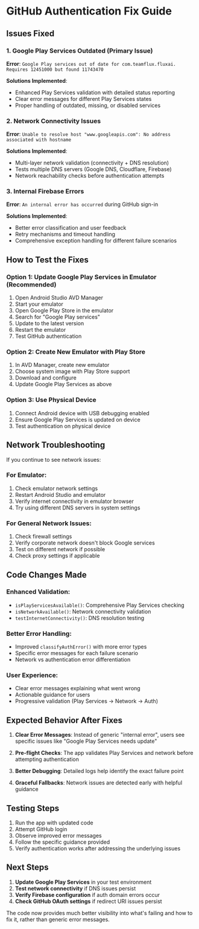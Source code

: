 # GitHub Authentication Fix Guide

## Issues Fixed

### 1. Google Play Services Outdated (Primary Issue)
**Error**: `Google Play services out of date for com.teamflux.fluxai. Requires 12451000 but found 11743470`

**Solutions Implemented**:
- Enhanced Play Services validation with detailed status reporting
- Clear error messages for different Play Services states
- Proper handling of outdated, missing, or disabled services

### 2. Network Connectivity Issues
**Error**: `Unable to resolve host "www.googleapis.com": No address associated with hostname`

**Solutions Implemented**:
- Multi-layer network validation (connectivity + DNS resolution)
- Tests multiple DNS servers (Google DNS, Cloudflare, Firebase)
- Network reachability checks before authentication attempts

### 3. Internal Firebase Errors
**Error**: `An internal error has occurred` during GitHub sign-in

**Solutions Implemented**:
- Better error classification and user feedback
- Retry mechanisms and timeout handling
- Comprehensive exception handling for different failure scenarios

## How to Test the Fixes

### Option 1: Update Google Play Services in Emulator (Recommended)
1. Open Android Studio AVD Manager
2. Start your emulator
3. Open Google Play Store in the emulator
4. Search for "Google Play services"
5. Update to the latest version
6. Restart the emulator
7. Test GitHub authentication

### Option 2: Create New Emulator with Play Store
1. In AVD Manager, create new emulator
2. Choose system image with Play Store support
3. Download and configure
4. Update Google Play Services as above

### Option 3: Use Physical Device
1. Connect Android device with USB debugging enabled
2. Ensure Google Play Services is updated on device
3. Test authentication on physical device

## Network Troubleshooting

If you continue to see network issues:

### For Emulator:
1. Check emulator network settings
2. Restart Android Studio and emulator
3. Verify internet connectivity in emulator browser
4. Try using different DNS servers in system settings

### For General Network Issues:
1. Check firewall settings
2. Verify corporate network doesn't block Google services
3. Test on different network if possible
4. Check proxy settings if applicable

## Code Changes Made

### Enhanced Validation:
- `isPlayServicesAvailable()`: Comprehensive Play Services checking
- `isNetworkAvailable()`: Network connectivity validation  
- `testInternetConnectivity()`: DNS resolution testing

### Better Error Handling:
- Improved `classifyAuthError()` with more error types
- Specific error messages for each failure scenario
- Network vs authentication error differentiation

### User Experience:
- Clear error messages explaining what went wrong
- Actionable guidance for users
- Progressive validation (Play Services → Network → Auth)

## Expected Behavior After Fixes

1. **Clear Error Messages**: Instead of generic "internal error", users see specific issues like "Google Play Services needs update"

2. **Pre-flight Checks**: The app validates Play Services and network before attempting authentication

3. **Better Debugging**: Detailed logs help identify the exact failure point

4. **Graceful Fallbacks**: Network issues are detected early with helpful guidance

## Testing Steps

1. Run the app with updated code
2. Attempt GitHub login
3. Observe improved error messages
4. Follow the specific guidance provided
5. Verify authentication works after addressing the underlying issues

## Next Steps

1. **Update Google Play Services** in your test environment
2. **Test network connectivity** if DNS issues persist
3. **Verify Firebase configuration** if auth domain errors occur
4. **Check GitHub OAuth settings** if redirect URI issues persist

The code now provides much better visibility into what's failing and how to fix it, rather than generic error messages.
